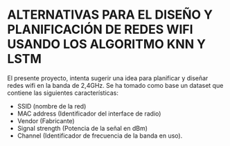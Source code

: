 # ALTERNATIVAS PARA EL DISEÑO Y PLANIFICACIÓN DE REDES WIFI USANDO LOS ALGORITMO KNN Y LSTM

El presente proyecto, intenta sugerir una idea para planificar y diseñar redes wifi en la banda de 2,4GHz.
Se ha tomado como base un dataset que contiene las siguientes características:

* SSID (nombre de la red)
* MAC address (Identificador del interface de radio)
* Vendor (Fabricante)
* Signal strength (Potencia de la señal en dBm)
* Channel (Identificador de frecuencia de la banda en uso).

